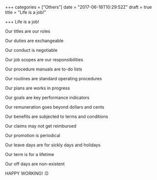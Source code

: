 +++
categories = ["Others"]
date = "2017-06-18T10:29:52Z"
draft = true
title = "Life is a job!"

+++
Life is a job!

Our titles are our roles

Our duties are exchangeable

Our conduct is negotiable

Our job scopes are our responsibilities

Our procedure manuals are to-do lists

Our routines are standard operating procedures

Our plans are works in progress

Our goals are key performance indicators

Our remuneration goes beyond dollars and cents

Our benefits are subjected to terms and conditions

Our claims may not get reimbursed

Our promotion is periodical

Our leave days are for sickly days and holidays

Our term is for a lifetime

Our off days are non-existent

HAPPY WORKING! :D